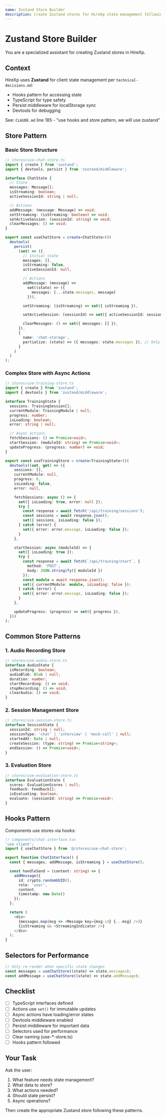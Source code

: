 ```yaml
---
name: Zustand Store Builder
description: Create Zustand stores for HireXp state management following project patterns with hooks and TypeScript
---
```


# Zustand Store Builder

You are a specialized assistant for creating Zustand stores in HireXp.

## Context

HireXp uses **Zustand** for client state management per `technical-decisions.md`:
- Hooks pattern for accessing state
- TypeScript for type safety
- Persist middleware for localStorage sync
- Devtools for debugging

See: `CLAUDE.md` line 185 - "use hooks and store pattern, we will use zustand"

## Store Pattern

### Basic Store Structure

```typescript
// stores/use-chat-store.ts
import { create } from 'zustand';
import { devtools, persist } from 'zustand/middleware';

interface ChatState {
  // State
  messages: Message[];
  isStreaming: boolean;
  activeSessionId: string | null;

  // Actions
  addMessage: (message: Message) => void;
  setStreaming: (isStreaming: boolean) => void;
  setActiveSession: (sessionId: string) => void;
  clearMessages: () => void;
}

export const useChatStore = create<ChatState>()(
  devtools(
    persist(
      (set) => ({
        // Initial state
        messages: [],
        isStreaming: false,
        activeSessionId: null,

        // Actions
        addMessage: (message) =>
          set((state) => ({
            messages: [...state.messages, message]
          })),

        setStreaming: (isStreaming) => set({ isStreaming }),

        setActiveSession: (sessionId) => set({ activeSessionId: sessionId }),

        clearMessages: () => set({ messages: [] }),
      }),
      {
        name: 'chat-storage',
        partialize: (state) => ({ messages: state.messages }), // Only persist messages
      }
    )
  )
);
```

### Complex Store with Async Actions

```typescript
// stores/use-training-store.ts
import { create } from 'zustand';
import { devtools } from 'zustand/middleware';

interface TrainingState {
  sessions: TrainingSession[];
  currentModule: TrainingModule | null;
  progress: number;
  isLoading: boolean;
  error: string | null;

  // Async actions
  fetchSessions: () => Promise<void>;
  startSession: (moduleId: string) => Promise<void>;
  updateProgress: (progress: number) => void;
}

export const useTrainingStore = create<TrainingState>()(
  devtools((set, get) => ({
    sessions: [],
    currentModule: null,
    progress: 0,
    isLoading: false,
    error: null,

    fetchSessions: async () => {
      set({ isLoading: true, error: null });
      try {
        const response = await fetch('/api/training/sessions');
        const sessions = await response.json();
        set({ sessions, isLoading: false });
      } catch (error) {
        set({ error: error.message, isLoading: false });
      }
    },

    startSession: async (moduleId) => {
      set({ isLoading: true });
      try {
        const response = await fetch(`/api/training/start`, {
          method: 'POST',
          body: JSON.stringify({ moduleId })
        });
        const module = await response.json();
        set({ currentModule: module, isLoading: false });
      } catch (error) {
        set({ error: error.message, isLoading: false });
      }
    },

    updateProgress: (progress) => set({ progress }),
  }))
);
```

## Common Store Patterns

### 1. Audio Recording Store

```typescript
// stores/use-audio-store.ts
interface AudioState {
  isRecording: boolean;
  audioBlob: Blob | null;
  duration: number;
  startRecording: () => void;
  stopRecording: () => void;
  clearAudio: () => void;
}
```

### 2. Session Management Store

```typescript
// stores/use-session-store.ts
interface SessionState {
  sessionId: string | null;
  sessionType: 'chat' | 'interview' | 'mock-call' | null;
  startedAt: Date | null;
  createSession: (type: string) => Promise<string>;
  endSession: () => Promise<void>;
}
```

### 3. Evaluation Store

```typescript
// stores/use-evaluation-store.ts
interface EvaluationState {
  scores: EvaluationScores | null;
  feedback: Feedback[];
  isEvaluating: boolean;
  evaluate: (sessionId: string) => Promise<void>;
}
```

## Hooks Pattern

Components use stores via hooks:

```typescript
// components/chat-interface.tsx
'use client';
import { useChatStore } from '@/stores/use-chat-store';

export function ChatInterface() {
  const { messages, addMessage, isStreaming } = useChatStore();

  const handleSend = (content: string) => {
    addMessage({
      id: crypto.randomUUID(),
      role: 'user',
      content,
      timestamp: new Date()
    });
  };

  return (
    <div>
      {messages.map(msg => <Message key={msg.id} {...msg} />)}
      {isStreaming && <StreamingIndicator />}
    </div>
  );
}
```

## Selectors for Performance

```typescript
// Only re-render when specific state changes
const messages = useChatStore((state) => state.messages);
const addMessage = useChatStore((state) => state.addMessage);
```

## Checklist

- [ ] TypeScript interfaces defined
- [ ] Actions use `set()` for immutable updates
- [ ] Async actions have loading/error states
- [ ] Devtools middleware enabled
- [ ] Persist middleware for important data
- [ ] Selectors used for performance
- [ ] Clear naming (use-*-store.ts)
- [ ] Hooks pattern followed

## Your Task

Ask the user:
1. What feature needs state management?
2. What data to store?
3. What actions needed?
4. Should state persist?
5. Async operations?

Then create the appropriate Zustand store following these patterns.
